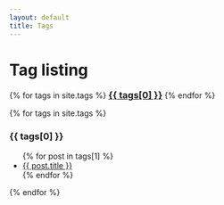 ```yaml
---
layout: default
title: Tags
---
```


<!-- Begin code @ tags/index.md -->
<!--
<style>
sitetags {
    background: rgba(0, 0, 0, 0.1);
    width: 100%;
    border-top: 1px dashed #b5e853;
    padding: 10px 0;
    margin:0 0 40px 0
}

sitetags h3 {
    left: 0;
    bottom: 0;
    width: 100%;
    text-align: center;
    font-size: 14px;
    font-weight: 300;
    color:#666
}
</style>
-->

# Tag listing

<div class="container">
{% for tags in site.tags %}
  <a href="#{{ tags[0] }}"><h3 style="display:inline;">{{ tags[0] }}</h3></a>
{% endfor %}
</div>

{% for tags in site.tags %}
  <h3>{{ tags[0] }}</h3>
  <ul>
    {% for post in tags[1] %}
      <li><a href="{{ post.url| relative_url }}">{{ post.title }}</a></li>
    {% endfor %}
  </ul>
{% endfor %}

<!-- End code @ tags/index.md -->
